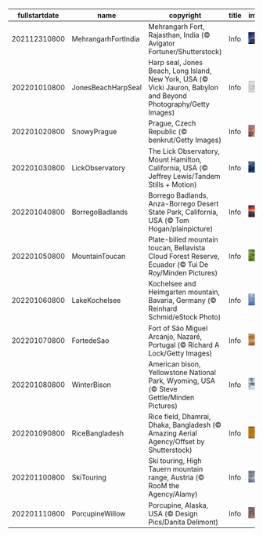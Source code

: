|fullstartdate|name|copyright|title|image|
|--|--|--|--|--|
202112310800|MehrangarhFortIndia|Mehrangarh Fort, Rajasthan, India (© Avigator Fortuner/Shutterstock)|Info|![](/en-AU/2022/01/202112310800MehrangarhFortIndia.jpg)|
202201010800|JonesBeachHarpSeal|Harp seal, Jones Beach, Long Island, New York, USA (© Vicki Jauron, Babylon and Beyond Photography/Getty Images)|Info|![](/en-AU/2022/01/202201010800JonesBeachHarpSeal.jpg)|
202201020800|SnowyPrague|Prague, Czech Republic (© benkrut/Getty Images)|Info|![](/en-AU/2022/01/202201020800SnowyPrague.jpg)|
202201030800|LickObservatory|The Lick Observatory, Mount Hamilton, California, USA (© Jeffrey Lewis/Tandem Stills + Motion)|Info|![](/en-AU/2022/01/202201030800LickObservatory.jpg)|
202201040800|BorregoBadlands|Borrego Badlands, Anza-Borrego Desert State Park, California, USA (© Tom Hogan/plainpicture)|Info|![](/en-AU/2022/01/202201040800BorregoBadlands.jpg)|
202201050800|MountainToucan|Plate-billed mountain toucan, Bellavista Cloud Forest Reserve, Ecuador (© Tui De Roy/Minden Pictures)|Info|![](/en-AU/2022/01/202201050800MountainToucan.jpg)|
202201060800|LakeKochelsee|Kochelsee and Heimgarten mountain, Bavaria, Germany (© Reinhard Schmid/eStock Photo)|Info|![](/en-AU/2022/01/202201060800LakeKochelsee.jpg)|
202201070800|FortedeSao|Fort of São Miguel Arcanjo, Nazaré, Portugal (© Richard A Lock/Getty Images)|Info|![](/en-AU/2022/01/202201070800FortedeSao.jpg)|
202201080800|WinterBison|American bison, Yellowstone National Park, Wyoming, USA (© Steve Gettle/Minden Pictures)|Info|![](/en-AU/2022/01/202201080800WinterBison.jpg)|
202201090800|RiceBangladesh|Rice field, Dhamrai, Dhaka, Bangladesh (© Amazing Aerial Agency/Offset by Shutterstock)|Info|![](/en-AU/2022/01/202201090800RiceBangladesh.jpg)|
202201100800|SkiTouring|Ski touring, High Tauern mountain range, Austria (© RooM the Agency/Alamy)|Info|![](/en-AU/2022/01/202201100800SkiTouring.jpg)|
202201110800|PorcupineWillow|Porcupine, Alaska, USA (© Design Pics/Danita Delimont)|Info|![](/en-AU/2022/01/202201110800PorcupineWillow.jpg)|
